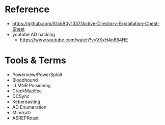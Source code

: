 # Reference
- https://github.com/S1ckB0y1337/Active-Directory-Exploitation-Cheat-Sheet
- youtube AD hacking
	- https://www.youtube.com/watch?v=VXxH4n684HE

# Tools & Terms
- Powerview/PowerSploit
- Bloodhound
- LLMNR Poisioning
- CrackMapExe
- DCSync
- Keberoasting
- AD Enumeration
- Mimikatz
- ASREPRoast